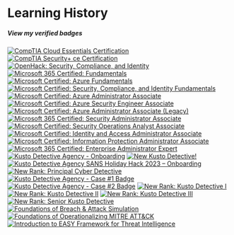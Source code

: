 # Learning History
##### View my verified badges
<!--START_SECTION:badges-->
[![CompTIA Cloud Essentials Certification](https://images.credly.com/size/130x130/images/25ccadc1-df72-4405-81cc-7799b7083f17/CompTIA_CloudEss.png)](https://www.credly.com/badges/3b52860b-96b1-4939-a69e-8f92ee9ad528)
[![CompTIA Security+ ce Certification](https://images.credly.com/size/130x130/images/74790a75-8451-400a-8536-92d792c5184a/CompTIA_Security_2Bce.png)](https://www.credly.com/badges/0dd9ac67-ef5f-4216-9eb2-270bf03de33c)
[![OpenHack: Security, Compliance, and Identity](https://images.credly.com/size/130x130/images/772811b6-ba72-4637-8104-a6a9ca08acc2/SCI_Challange_Complete_OpenHack_600X600.png)](https://www.credly.com/badges/5ab4e072-703d-482a-b248-9ec0f6112475)
[![Microsoft 365 Certified: Fundamentals](https://images.credly.com/size/130x130/images/0c6d9839-f468-4adc-987d-5cfae4a9ee67/image.png)](https://www.credly.com/badges/28cb553c-cf4c-4144-87cf-3ea32e8c1e68)
[![Microsoft Certified: Azure Fundamentals](https://images.credly.com/size/130x130/images/be8fcaeb-c769-4858-b567-ffaaa73ce8cf/image.png)](https://www.credly.com/badges/fc107094-ac9c-4e93-8a9c-9fdedfe91674)
[![Microsoft Certified: Security, Compliance, and Identity Fundamentals](https://images.credly.com/size/130x130/images/fc1352af-87fa-4947-ba54-398a0e63322e/security-compliance-and-identity-fundamentals-600x600.png)](https://www.credly.com/badges/6788209f-400e-4a55-b4d9-3f5dc97316b6)
[![Microsoft Certified: Azure Administrator Associate](https://images.credly.com/size/130x130/images/336eebfc-0ac3-4553-9a67-b402f491f185/azure-administrator-associate-600x600.png)](https://www.credly.com/badges/60ff0524-79ad-4d2b-b109-cd181c43dafe)
[![Microsoft Certified: Azure Security Engineer Associate](https://images.credly.com/size/130x130/images/1ad16b6f-2c71-4a2e-ae74-ec69c4766039/azure-security-engineer-associate600x600.png)](https://www.credly.com/badges/8dab7435-eb68-4c8c-a5af-798ab139deea)
[![Microsoft Certified: Azure Administrator Associate (Legacy)](https://images.credly.com/size/130x130/images/35d18649-95c6-4c78-b07a-cfc1362318f3/azure-administrator-associate.png)](https://www.credly.com/badges/88eff715-90c8-459e-a3e1-bc588b6320df)
[![Microsoft 365 Certified: Security Administrator Associate](https://images.credly.com/size/130x130/images/e1b12077-7be7-493a-8b7a-afa6e58182ce/microsoft365-security-administrator-associate-600x600.png)](https://www.credly.com/badges/102499e2-da17-4c0d-a73a-56cfe602ab44)
[![Microsoft Certified: Security Operations Analyst Associate](https://images.credly.com/size/130x130/images/7e75516f-5149-4d19-8d09-aa3dab4907cb/security-operations-analyst-associate-600x600.png)](https://www.credly.com/badges/24327af5-0f49-4afb-bf1a-abe506d32520)
[![Microsoft Certified: Identity and Access Administrator Associate](https://images.credly.com/size/130x130/images/91295436-0704-4b98-8e1a-ef5f937bda21/identity-and-access-administrator-associate-600x600.png)](https://www.credly.com/badges/06633c07-8e98-44d6-99f3-196f8e501403)
[![Microsoft Certified: Information Protection Administrator Associate](https://images.credly.com/size/130x130/images/c36c96ec-5e83-4a77-868d-aca5e757cb92/information-protection-administrator-associate-600x600.png)](https://www.credly.com/badges/434795aa-4873-4d7f-9ceb-ed6b377a01b6)
[![Microsoft 365 Certified: Enterprise Administrator Expert](https://images.credly.com/size/130x130/images/dfa4cb20-16ed-42ca-90a5-6528b62ee651/microsoft365-enterprise-adminstrator-expert-600x600.png)](https://www.credly.com/badges/7e4c4e0f-6f4d-4263-8967-4ab37b850070)
[![Kusto Detective Agency - Onboarding](https://images.credly.com/size/130x130/images/84201552-025f-4b97-81c4-55be4ba896ff/image.png)](https://www.credly.com/badges/d1cbc094-f33c-4ee3-8f1a-45e1d24403c9)
[![New Kusto Detective!](https://images.credly.com/size/130x130/images/1e07abc3-dc08-4320-af38-43824afc659d/image.png)](https://www.credly.com/badges/1ef1ca92-cbcb-4de3-a1a1-96d6ef5fa9d6)
[![Kusto Detective Agency SANS Holiday Hack 2023 – Onboarding](https://images.credly.com/size/130x130/images/83cfed30-9089-4f80-9508-73eba174be96/image.png)](https://www.credly.com/badges/2c14877f-63d3-44dc-97cc-3362c8ea2348)
[![New Rank: Principal Cyber Detective](https://images.credly.com/size/130x130/images/de3881e3-5791-4ded-819e-7f59e677a4ed/image.png)](https://www.credly.com/badges/471738fb-db37-4abd-99d8-642b0ac37baa)
[![Kusto Detective Agency - Case #1 Badge](https://images.credly.com/size/130x130/images/14d53c52-2701-4045-9f89-e5e510eee2fd/image.png)](https://www.credly.com/badges/a25c11c9-dd77-4792-b951-2c410756bb7e)
[![Kusto Detective Agency - Case #2 Badge](https://images.credly.com/size/130x130/images/ba8eb12f-2d57-4e9c-b1da-c395bd1d7fd3/image.png)](https://www.credly.com/badges/6e5c1cb0-2fe1-48be-9d8b-f53d658bb6b3)
[![New Rank: Kusto Detective I](https://images.credly.com/size/130x130/images/304d7409-3dd5-40b6-ab20-88d3ec012eb1/image.png)](https://www.credly.com/badges/02b25b59-0e59-4d3f-a133-071c803a7663)
[![New Rank: Kusto Detective II](https://images.credly.com/size/130x130/images/8fc10fee-7b05-4b86-8504-01abf614bcac/image.png)](https://www.credly.com/badges/934927ac-2f43-4eda-a627-e9be9fa9e3e1)
[![New Rank: Kusto Detective III](https://images.credly.com/size/130x130/images/27c40e7b-98b2-4312-b52c-4454f6c90c52/image.png)](https://www.credly.com/badges/cb94c5c9-29e8-4130-be45-56d1c1983373)
[![New Rank: Senior Kusto Detective](https://images.credly.com/size/130x130/images/79b22d1d-cb2d-471e-add7-bbe2e1672f61/image.png)](https://www.credly.com/badges/e916787f-e4af-4d45-9895-c4a8a43020da)
[![Foundations of Breach & Attack Simulation](https://images.credly.com/size/130x130/images/af2c22ad-233c-481c-bab9-e7cbc1596e71/Foundations_of_BAS_Badge.png)](https://www.credly.com/badges/d83fd1e3-3331-43f2-9ec5-db03b40c5db0)
[![Foundations of Operationalizing MITRE ATT&CK](https://images.credly.com/size/130x130/images/466bf45d-c48d-46c3-a613-fd950d1dd9f9/Foundations_of_MITRE_ATT_CK_Badge.png)](https://www.credly.com/badges/a3ececb2-307e-46e1-a836-9d0ea553fc39)
[![Introduction to EASY Framework for Threat Intelligence](https://images.credly.com/size/130x130/images/520816ca-7acb-4bdc-b03e-31185a6285b0/Introduction_to_the_EASY_Framework.png)](https://www.credly.com/badges/40388ec4-f59f-41d2-ba1d-2ba93d026cad)
<!--END_SECTION:badges-->
